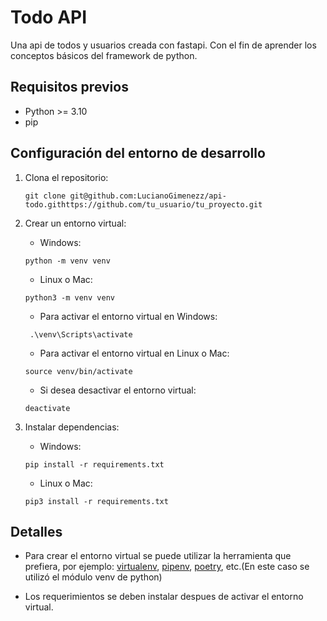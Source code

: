 # Todo API
Una api de todos y usuarios creada con fastapi. 
Con el fin de aprender los conceptos básicos del framework de python.

## Requisitos previos

- Python >= 3.10
- pip

## Configuración del entorno de desarrollo

1. Clona el repositorio:

   ```shell
   git clone git@github.com:LucianoGimenezz/api-todo.githttps://github.com/tu_usuario/tu_proyecto.git
2. Crear un entorno virtual:

   - Windows:

   ```shell
   python -m venv venv
   ```
    - Linux o Mac:
    
    ```shell
    python3 -m venv venv
    ```

   - Para activar el entorno virtual en Windows:

   ```shell
    .\venv\Scripts\activate
    ```
    - Para activar el entorno virtual en Linux o Mac:
    ```shell
    source venv/bin/activate
    ```
    - Si desea desactivar el entorno virtual:
    ```shell
    deactivate
    ```
3. Instalar dependencias:

   - Windows:

   ```shell
   pip install -r requirements.txt
   ```
    - Linux o Mac:
    
    ```shell
    pip3 install -r requirements.txt
    ```

## Detalles
- Para crear el entorno virtual se puede utilizar la herramienta que prefiera, por ejemplo: [virtualenv](https://virtualenv.pypa.io/en/latest/), [pipenv](https://pipenv-es.readthedocs.io/es/latest/), [poetry](https://python-poetry.org/), etc.(En este caso se utilizó el módulo venv de python)

- Los requerimientos se deben instalar despues de activar el entorno virtual.